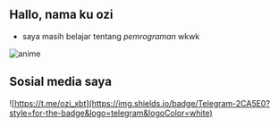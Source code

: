 ## Hallo, nama ku **ozi**
- saya masih belajar tentang *pemrograman* wkwk

![anime](https://media2.giphy.com/media/v1.Y2lkPTZjMDliOTUyY3piMzBxdWV6dWVjYWJ3Y2d6aXpic2ZhcW5maG1yZjMwNHVhazVtbyZlcD12MV9pbnRlcm5hbF9naWZfYnlfaWQmY3Q9Zw/FKOpV6xnFXg2I/giphy.gif)

## Sosial **media** saya

![https://t.me/ozi_xbt](https://img.shields.io/badge/Telegram-2CA5E0?style=for-the-badge&logo=telegram&logoColor=white)
<!--
**ozi-xbt/ozi-xbt** is a ✨ _special_ ✨ repository because its `README.md` (this file) appears on your GitHub profile.

Here are some ideas to get you started:

- 🔭 I’m currently working on ...
- 🌱 I’m currently learning ...
- 👯 I’m looking to collaborate on ...
- 🤔 I’m looking for help with ...
- 💬 Ask me about ...
- 📫 How to reach me: ...
- 😄 Pronouns: ...
- ⚡ Fun fact: ...
-->
